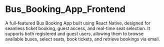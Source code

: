# Bus_Booking_App_Frontend
A full-featured Bus Booking App built using React Native, designed for seamless ticket booking, guest access, and real-time seat selection. It supports both registered and guest users, allowing them to browse available buses, select seats, book tickets, and retrieve bookings via email.
